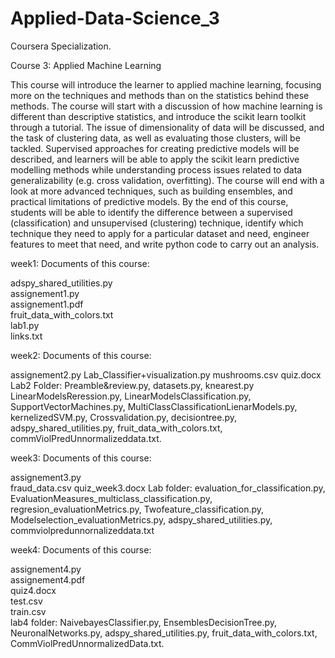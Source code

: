 # Applied-Data-Science_3
Coursera Specialization.

Course 3: Applied Machine Learning

This course will introduce the learner to applied machine learning, focusing more on the techniques and methods than on the statistics behind these methods. The course will start with a discussion of how machine learning is different than descriptive statistics, and introduce the scikit learn toolkit through a tutorial. The issue of dimensionality of data will be discussed, and the task of clustering data, as well as evaluating those clusters, will be tackled. Supervised approaches for creating predictive models will be described, and learners will be able to apply the scikit learn predictive modelling methods while understanding process issues related to data generalizability (e.g. cross validation, overfitting). The course will end with a look at more advanced techniques, such as building ensembles, and practical limitations of predictive models. By the end of this course, students will be able to identify the difference between a supervised (classification) and unsupervised (clustering) technique, identify which technique they need to apply for a particular dataset and need, engineer features to meet that need, and write python code to carry out an analysis. 

week1: Documents of this course:

adspy_shared_utilities.py  
assignement1.py  
assignement1.pdf  
fruit_data_with_colors.txt  
lab1.py  
links.txt

week2: Documents of this course:

assignement2.py
Lab_Classifier+visualization.py
mushrooms.csv
quiz.docx
Lab2 Folder: Preamble&review.py, datasets.py, knearest.py LinearModelsReression.py, LinearModelsClassification.py, SupportVectorMachines.py, MultiClassClassificationLienarModels.py, kernelizedSVM.py, Crossvalidation.py, decisiontree.py, adspy_shared_utilities.py, fruit_data_with_colors.txt, commViolPredUnnormalizeddata.txt.

week3: Documents of this course:

assignement3.py  
fraud_data.csv
quiz_week3.docx
Lab folder: evaluation_for_classification.py, EvaluationMeasures_multiclass_classification.py, regresion_evaluationMetrics.py, Twofeature_classification.py, Modelselection_evaluationMetrics.py, adspy_shared_utilities.py, commviolpredunnornalizeddata.txt  

week4: Documents of this course:

assignement4.py  
assignement4.pdf  
quiz4.docx  
test.csv  
train.csv  
lab4 folder: NaivebayesClassifier.py, EnsemblesDecisionTree.py, NeuronalNetworks.py, adspy_shared_utilities.py, fruit_data_with_colors.txt, CommViolPredUnnormalizedData.txt.

